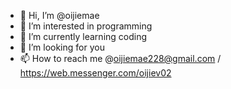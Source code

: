 - 👋 Hi, I’m @oijiemae
- 👀 I’m interested in programming
- 🌱 I’m currently learning coding
- 💞️ I’m looking for you
- 📫 How to reach me @oijiemae228@gmail.com / https://web.messenger.com/oijiev02

